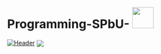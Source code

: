 # Programming-SPbU-  <img src="https://uploads-ssl.webflow.com/5dd5b1adcd567c62a35dffb8/5e6796fdb8d9bb603797f20d_GXBKL-A6A1EJJLTS.gif" width="50px">
[![Header](https://imgbb.com/][img]https://i.ibb.co/hfKh3p0/Ekaterina-tretyak.png "Header")](https://some-url.dev/)
<img align="center" src="https://github-readme-stats.vercel.app/api/top-langs/?username=<USERNAME>&theme=<THEME_NAME>" />
